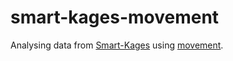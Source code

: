 # smart-kages-movement

Analysing data from [Smart-Kages](https://cambridgephenotyping.com/products)
using [movement](https://movement.neuroinformatics.com).
